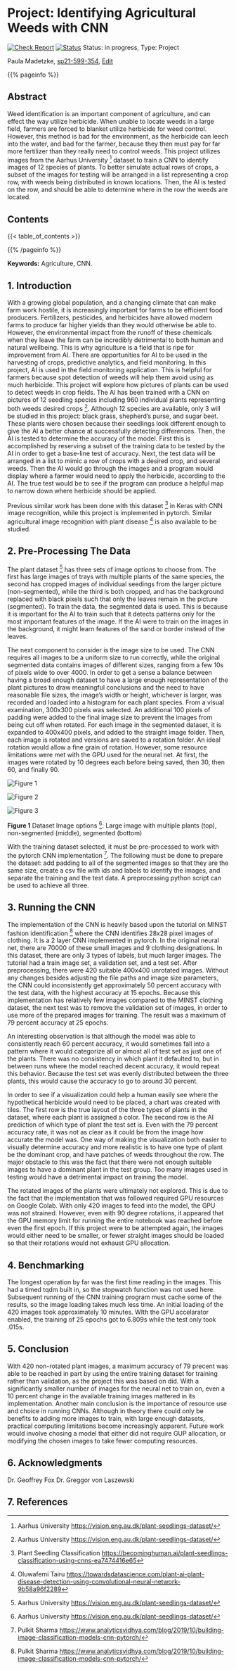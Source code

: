 # Project: Identifying Agricultural Weeds with CNN

[![Check Report](https://github.com/cybertraining-dsc/sp21-599-354/workflows/Check%20Report/badge.svg)](https://github.com/cybertraining-dsc/sp21-599-354/actions)
[![Status](https://github.com/cybertraining-dsc/sp21-599-354/workflows/Status/badge.svg)](https://github.com/cybertraining-dsc/sp21-599-354/actions)
Status: in progress, Type: Project



Paula Madetzke, [sp21-599-354](https://github.com/cybertraining-dsc/sp21-599-354), [Edit](https://github.com/cybertraining-dsc/sp21-599-354/blob/main/project/index.md)


{{% pageinfo %}}

## Abstract

Weed identification is an important component of agriculture, and can effect the way utilize herbicide. When unable to locate weeds in a large field, farmers are forced to blanket utilize herbicide for weed control. However, this method is bad for the environment, as the herbicide can leech into the water, and bad for the farmer, because they then must pay for far more fertilizer than they really need to control weeds. This project utilizes images from the Aarhus University [^1] dataset to train a CNN to identify images of 12 species of plants. To better simulate actual rows of crops, a subset of the images for testing will be arranged in a list representing a crop row, with weeds being distributed in known locations. Then, the AI is tested on the row, and should be able to determine where in the row the weeds are located.



## Contents

{{< table_of_contents >}}

{{% /pageinfo %}}

**Keywords:** Agriculture, CNN. 

## 1. Introduction


With a growing global population, and a changing climate that can make farm work hostile, it is increasingly important for farms to be efficient food producers. Fertilizers, pesticides, and herbicides have allowed modern farms to produce far higher yields than they would otherwise be able to. However, the environmental impact from the runoff of these chemicals when they leave the farm can be incredibly detrimental to both human and natural wellbeing. This is why agriculture is a field that is ripe for improvement from AI. There are opportunities for AI to be used in the harvesting of crops, predictive analytics, and field monitoring. In this project, AI is used in the field monitoring application. This is helpful for farmers because spot detection of weeds will help them avoid using as much herbicide. This project will explore how pictures of plants can be used to detect weeds in crop fields. The AI has been trained with a CNN on pictures of 12 seedling species including 960 individual plants representing both weeds desired crops [^1]. Although 12 species are available, only 3 will be studied in this project: black grass, shepherd’s purse, and sugar beet. These plants were chosen because their seedlings look different enough to give the AI a better chance at successfully detecting differences. Then, the AI is tested to determine the accuracy of the model. First this is accomplished by reserving a subset of the training data to be tested by the AI in order to get a base-line test of accuracy. Next, the test data will be arranged in a list to mimic a row of crops with a desired crop, and several weeds. Then the AI would go through the images and a program would display where a farmer would need to apply the herbicide, according to the AI. The true test would be to see if the program can produce a helpful map to narrow down where herbicide should be applied.

Previous similar work has been done with this dataset [^2] in Keras with CNN image recognition, while this project is implemented in pytorch. Similar agricultural image recognition with plant disease [^3] is also available to be studied.


## 2. Pre-Processing The Data

The plant dataset [^1] has three sets of image options to choose from. The first has large images of trays with multiple plants of the same species, the second has cropped images of individual seedings from
the larger picture (non-segmented), while the third is both cropped, and has the background replaced with black pixels such that only the leaves remain in the picture (segmented). To train the data,
the segmented data is used. This is because it is important for the AI to train such that it detects patterns only for the most important features of the image. If the AI were to train on the images in the
background, it might learn features of the sand or border instead of the leaves.

The next component to consider is the image size to be used. The CNN requires all images to be a uniform size to run correctly, while the original segmented data contains images of different sizes, ranging from a few 10s of pixels wide to over 4000. In order to get a sense a balance between having a broad enough dataset to have a large enough representation of the plant pictures to draw meaningful conclusions and the need to have reasonable file sizes, the image’s width or height, whichever is larger, was recorded and loaded into a histogram for each plant species. From a visual examination, 300x300 pixels was selected. An additional 100 pixels of padding were added to the final image size to prevent the images from being cut off when rotated. For each image in the segmented dataset, it is expanded to 400x400 pixels, and added to the straight image folder. Then, each image is rotated and versions are saved to a rotation folder. An ideal rotation would allow a fine grain of rotation. However, some resource limitations were met with the GPU used for the neural net. At first, the images were rotated by 10 degrees each before being saved, then 30, then 60, and finally 90. 


![Figure 1](https://github.com/cybertraining-dsc/sp21-599-354/raw/main/project/images/large_weeds.jpg)

![Figure 2](https://github.com/cybertraining-dsc/sp21-599-354/raw/main/project/images/non-segmented.png)

![Figure 3](https://github.com/cybertraining-dsc/sp21-599-354/raw/main/project/images/segmented.png)

**Figure 1** Dataset Image options [^1]: Large image with multiple plants (top), non-segmented (middle), segmented (bottom) 

With the training dataset selected, it must be pre-processed to work with the pytorch CNN implementation [^4]. The following must be done to prepare the dataset: add padding to all of the segmented images so
that they are the same size, create a csv file with ids and labels to identify the images, and separate the training and the test data. A preprocessing python script can be used to achieve all three. 


## 3. Running the CNN

The implementation of the CNN is heavily based upon the tutorial on MINST fashion identification [^4] where the CNN identifies 28x28 pixel images of clothing. It is a 2 layer CNN implemented in pytorch. In the original neural net, there are 70000 of these small images and 9 clothing designations. In this dataset, there are only 3 types of labels, but much larger images. The tutorial had a train image set, a validation set, and a test set. After preprocessing, there were 420 suitable 400x400 unrotated images. Without any changes besides adjusting the file paths and image size parameters, the CNN could inconsistently get approximately 50 percent accuracy with the test data, with the highest accuracy at 15 epochs. Because this implementation has relatively few images compared to the MINST clothing dataset, the next test was to remove the validation set of images, in order to use more of the prepared images for training. The result was a maximum of 79 percent accuracy at 25 epochs.

An interesting observation is that although the model was able to consistently reach 60 percent accuracy, it would sometimes fall into a pattern where it would categorize all or almost all of test set as just one of the plants. There was no consistency in which plant it defaulted to, but in between runs where the model reached decent accuracy, it would repeat this behavior. Because the test set was evenly distributed between the three plants, this would cause the accuracy to go to around 30 percent.

In order to see if a visualization could help a human easily see where the hypothetical herbicide would need to be placed, a chart was created with tiles. The first row is the true layout of the three types of plants in the dataset, where each plant is assigned a color. The second row is the AI prediction of which type of plant the test set is. Even with the 79 percent accuracy rate, it was not as clear as it could be from the image how accurate the model was. One way of making the visualization both easier to visually determine accuracy and more realistic is to have one type of plant be the dominant crop, and have patches of weeds throughout the row. The major obstacle to this was the fact that there were not enough suitable images to have a dominant plant in the test group. Too many images used in testing would have a detrimental impact on training the model.

The rotated images of the plants were ultimately not explored. This is due to the fact that the implementation that was followed required GPU resources on Google Colab. With only 420 images to feed into the model, the GPU was not strained. However, even with 90 degree rotations, it appeared that the GPU memory limit for running the entire notebook was reached before even the first epoch. If this project were to be attempted again, the images would either need to be smaller, or fewer straight images should be loaded so that their rotations would not exhaust GPU allocation.


## 4. Benchmarking

The longest operation by far was the first time reading in the images. This had a timed tqdm built in, so the stopwatch function was not used here. Subsequent running of the CNN training program must cache some of the results, so the image loading takes much less time. An initial loading of the 420 images took approximately 10 minutes. WIth the GPU accelarator enabled, the training of 25 epochs got to 6.809s while the test only took .015s. 

## 5. Conclusion

With 420 non-rotated plant images, a maximum accuracy of 79 precent was able to be reached in part by using the entire training dataset for training rather than validation, as the project this was based on did. With a significantly smaller number of images for the neural net to train on, even a 10 percent change in the available training images mattered in its implementation. Another main conclusion is the importance of resource use and choice in running CNNs. Although in theory there could only be benefits to adding more images to train, with large enough datasets, practical computing limitations become increasingly apparent. Future work would involve chosing a model that either did not require GUP allocation, or modifying the chosen images to take fewer computing resources.

## 6. Acknowledgments

Dr. Geoffrey Fox
Dr. Greggor von Laszewski 

## 7. References

[^1]: Aarhus University <https://vision.eng.au.dk/plant-seedlings-dataset/>

[^2]: Plant Seedling Classification <https://becominghuman.ai/plant-seedlings-classification-using-cnns-ea7474416e65>

[^3]: Oluwafemi Tairu <https://towardsdatascience.com/plant-ai-plant-disease-detection-using-convolutional-neural-network-9b58a96f2289>

[^4]: Pulkit Sharma <https://www.analyticsvidhya.com/blog/2019/10/building-image-classification-models-cnn-pytorch/>
